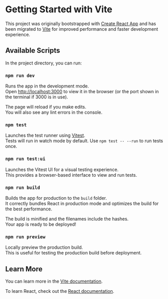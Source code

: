 # Getting Started with Vite

This project was originally bootstrapped with [Create React App](https://github.com/facebook/create-react-app) and has been migrated to [Vite](https://vitejs.dev/) for improved performance and faster development experience.

## Available Scripts

In the project directory, you can run:

### `npm run dev`

Runs the app in the development mode.\
Open [http://localhost:3000](http://localhost:3000) to view it in the browser (or the port shown in the terminal if 3000 is in use).

The page will reload if you make edits.\
You will also see any lint errors in the console.

### `npm test`

Launches the test runner using [Vitest](https://vitest.dev/).\
Tests will run in watch mode by default. Use `npm test -- --run` to run tests once.

### `npm run test:ui`

Launches the Vitest UI for a visual testing experience.\
This provides a browser-based interface to view and run tests.

### `npm run build`

Builds the app for production to the `build` folder.\
It correctly bundles React in production mode and optimizes the build for the best performance.

The build is minified and the filenames include the hashes.\
Your app is ready to be deployed!

### `npm run preview`

Locally preview the production build.\
This is useful for testing the production build before deployment.

## Learn More

You can learn more in the [Vite documentation](https://vitejs.dev/guide/).

To learn React, check out the [React documentation](https://reactjs.org/).
